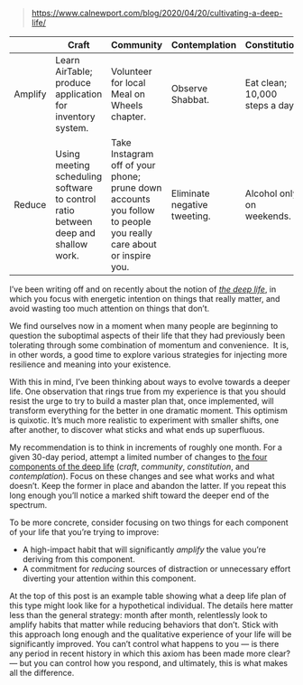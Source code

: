 
> https://www.calnewport.com/blog/2020/04/20/cultivating-a-deep-life/

|         | Craft                                                                             | Community                                                                                                        | Contemplation                | Constitution                   |
| ------- | --------------------------------------------------------------------------------- | ---------------------------------------------------------------------------------------------------------------- | ---------------------------- | ------------------------------ |
| Amplify | Learn AirTable; produce application for inventory system.                         | Volunteer for local Meal on Wheels chapter.                                                                      | Observe Shabbat.             | Eat clean; 10,000 steps a day. |
| Reduce  | Using meeting scheduling software to control ratio between deep and shallow work. | Take Instagram off of your phone; prune down accounts you follow to people you really care about or inspire you. | Eliminate negative tweeting. | Alcohol only on weekends.      |

I’ve been writing off and on recently about the notion of [_the deep life_](https://www.calnewport.com/blog/2020/03/17/the-deep-life-some-notes/), in which you focus with energetic intention on things that really matter, and avoid wasting too much attention on things that don’t.

We find ourselves now in a moment when many people are beginning to question the suboptimal aspects of their life that they had previously been tolerating through some combination of momentum and convenience.  It is, in other words, a good time to explore various strategies for injecting more resilience and meaning into your existence.

With this in mind, I’ve been thinking about ways to evolve towards a deeper life. One observation that rings true from my experience is that you should resist the urge to try to build a master plan that, once implemented, will transform everything for the better in one dramatic moment. This optimism is quixotic. It’s much more realistic to experiment with smaller shifts, one after another, to discover what sticks and what ends up superfluous.

My recommendation is to think in increments of roughly one month. For a given 30-day period, attempt a limited number of changes to [the four components of the deep life](https://www.calnewport.com/blog/2020/03/17/the-deep-life-some-notes/) (_craft_, _community_, _constitution_, and _contemplation_). Focus on these changes and see what works and what doesn’t. Keep the former in place and abandon the latter. If you repeat this long enough you’ll notice a marked shift toward the deeper end of the spectrum.

To be more concrete, consider focusing on two things for each component of your life that you’re trying to improve:

- A high-impact habit that will significantly _amplify_ the value you’re deriving from this component.
- A commitment for _reducing_ sources of distraction or unnecessary effort diverting your attention within this component.

At the top of this post is an example table showing what a deep life plan of this type might look like for a hypothetical individual. The details here matter less than the general strategy: month after month, relentlessly look to amplify habits that matter while reducing behaviors that don’t. Stick with this approach long enough and the qualitative experience of your life will be significantly improved. You can’t control what happens to you — is there any period in recent history in which this axiom has been made more clear? — but you can control how you respond, and ultimately, this is what makes all the difference.
